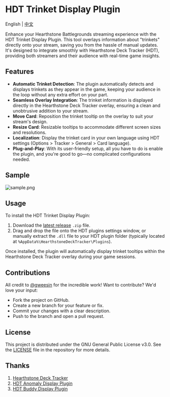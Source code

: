  # HDT Trinket Display Plugin

English | [中文](./README.zh-CN.md)

Enhance your Hearthstone Battlegrounds streaming experience with the HDT Trinket Display Plugin. This tool overlays information about "trinkets" directly onto your stream, saving you from the hassle of manual updates. It's designed to integrate smoothly with Hearthstone Deck Tracker (HDT), providing both streamers and their audience with real-time game insights.

## Features

- **Automatic Trinket Detection**: The plugin automatically detects and displays trinkets as they appear in the game, keeping your audience in the loop without any extra effort on your part.
- **Seamless Overlay Integration**: The trinket information is displayed directly in the Hearthstone Deck Tracker overlay, ensuring a clean and unobtrusive addition to your stream.
- **Move Card**: Reposition the trinket tooltip on the overlay to suit your stream's design.
- **Resize Card**: Resizable tooltips to accommodate different screen sizes and resolutions.
- **Localization**: Display the trinket card in your own language using HDT settings (Options > Tracker > General > Card language).
- **Plug-and-Play**: With its user-friendly setup, all you have to do is enable the plugin, and you're good to go—no complicated configurations needed.

## Sample

![sample.png](sample.png)

## Usage

To install the HDT Trinket Display Plugin:

1. Download the [latest release](https://github.com/gweesin/HDTTrinketDisplay/releases/latest) `.zip` file.
2. Drag and drop the file onto the HDT plugins settings window, or manually extract the `.dll` file to your HDT plugin folder (typically located at `%AppData%\HearthstoneDeckTracker\Plugins`).

Once installed, the plugin will automatically display trinket tooltips within the Hearthstone Deck Tracker overlay during your game sessions.

## Contributions

All credit to [@gweesin](https://github.com/gweesin) for the incredible work! Want to contribute? We'd love your input:

- Fork the project on GitHub.
- Create a new branch for your feature or fix.
- Commit your changes with a clear description.
- Push to the branch and open a pull request.

## License

This project is distributed under the GNU General Public License v3.0. See the [LICENSE](https://github.com/Mouchoir/HDTTrinketDisplay/blob/main/LICENSE) file in the repository for more details.

## Thanks

1. [Hearthstone Deck Tracker](https://github.com/HearthSim/Hearthstone-Deck-Tracker)
2. [HDT Anomaly Display Plugin](https://github.com/Mouchoir/HDTAnomalyDisplay)
3. [HDT Buddy Display Plugin](https://github.com/Mouchoir/HDTBuddyDisplay)